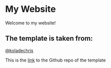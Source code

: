 # My Website

Welcome to my website! 

## The template is taken from:

[@koladechris](https://www.twitter.com/koladechris)

This is the [link](https://github.com/Ksound22/developer-portfolio) to the Github repo of the template
